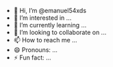- 👋 Hi, I’m @emanuel54xds
- 👀 I’m interested in ...
- 🌱 I’m currently learning ...
- 💞️ I’m looking to collaborate on ...
- 📫 How to reach me ...
- 😄 Pronouns: ...
- ⚡ Fun fact: ...

<!---
emanuel54xds/emanuel54xds is a ✨ special ✨ repository because its `README.md` (this file) appears on your GitHub profile.
You can click the Preview link to take a look at your changes.
--->
